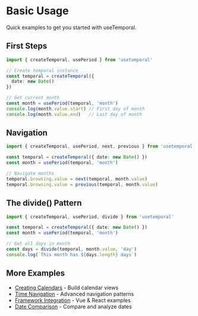 # Basic Usage

Quick examples to get you started with useTemporal.

## First Steps

```typescript
import { createTemporal, usePeriod } from 'usetemporal'

// Create temporal instance
const temporal = createTemporal({ 
  date: new Date() 
})

// Get current month
const month = usePeriod(temporal, 'month')
console.log(month.value.start) // First day of month
console.log(month.value.end)   // Last day of month
```

## Navigation

```typescript
import { createTemporal, usePeriod, next, previous } from 'usetemporal'

const temporal = createTemporal({ date: new Date() })
const month = usePeriod(temporal, 'month')

// Navigate months
temporal.browsing.value = next(temporal, month.value)
temporal.browsing.value = previous(temporal, month.value)
```

## The divide() Pattern

```typescript
import { createTemporal, usePeriod, divide } from 'usetemporal'

const temporal = createTemporal({ date: new Date() })
const month = usePeriod(temporal, 'month')

// Get all days in month
const days = divide(temporal, month.value, 'day')
console.log(`This month has ${days.length} days`)
```

## More Examples

- [Creating Calendars](/examples/calendars/month-calendar) - Build calendar views
- [Time Navigation](/guide/patterns/navigation) - Advanced navigation patterns
- [Framework Integration](/examples/frameworks/vue-integration) - Vue & React examples
- [Date Comparison](/guide/patterns/time-analysis) - Compare and analyze dates
